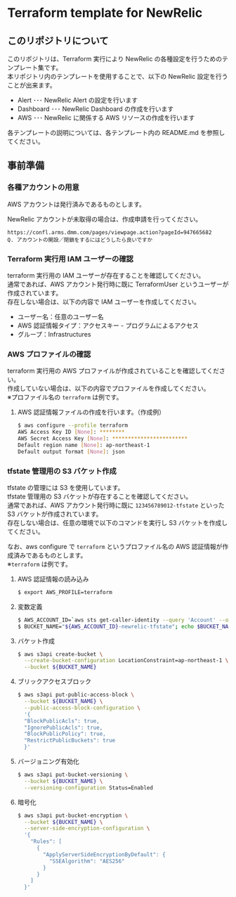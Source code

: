 # Terraform template for NewRelic

## このリポジトリについて

このリポジトリは、Terraform 実行により NewRelic の各種設定を行うためのテンプレート集です。  
本リポジトリ内のテンプレートを使用することで、以下の NewRelic 設定を行うことが出来ます。

- Alert ･･･ NewRelic Alert の設定を行います
- Dashboard ･･･ NewRelic Dashboard の作成を行います
- AWS ･･･ NewRelic に関係する AWS リソースの作成を行います

各テンプレートの説明については、各テンプレート内の README.md を参照してください。

## 事前準備

### 各種アカウントの用意

AWS アカウントは発行済みであるものとします。

NewRelic アカウントが未取得の場合は、作成申請を行ってください。
```
https://confl.arms.dmm.com/pages/viewpage.action?pageId=947665682  
Q. アカウントの開設／閉鎖をするにはどうしたら良いですか
```

### Terraform 実行用 IAM ユーザーの確認

terraform 実行用の IAM ユーザーが存在することを確認してください。  
通常であれば、AWS アカウント発行時に既に TerraformUser というユーザーが作成されています。  
存在しない場合は、以下の内容で IAM ユーザーを作成してください。
* ユーザー名：任意のユーザー名
* AWS 認証情報タイプ：アクセスキー - プログラムによるアクセス
* グループ：Infrastructures

### AWS プロファイルの確認

terraform 実行用の AWS プロファイルが作成されていることを確認してください。  
作成していない場合は、以下の内容でプロファイルを作成してください。  
※プロファイル名の `terraform` は例です。

1. AWS 認証情報ファイルの作成を行います。（作成例）
    ```bash
    $ aws configure --profile terraform
    AWS Access Key ID [None]: ********
    AWS Secret Access Key [None]: ************************
    Default region name [None]: ap-northeast-1
    Default output format [None]: json
    ```

### tfstate 管理用の S3 バケット作成

tfstate の管理には S3 を使用しています。  
tfstate 管理用の S3 バケットが存在することを確認してください。  
通常であれば、AWS アカウント発行時に既に `123456789012-tfstate` といった S3 バケットが作成されています。  
存在しない場合は、任意の環境で以下のコマンドを実行し S3 バケットを作成してください。

なお、aws configure で `terraform` というプロファイル名の AWS 認証情報が作成済みであるものとします。  
※`terraform` は例です。

1. AWS 認証情報の読み込み
    ```bash
    $ export AWS_PROFILE=terraform
    ```
2. 変数定義
    ```bash
    $ AWS_ACCOUNT_ID=`aws sts get-caller-identity --query 'Account' --output text`; echo $AWS_ACCOUNT_ID
    $ BUCKET_NAME="${AWS_ACCOUNT_ID}-newrelic-tfstate"; echo $BUCKET_NAME
    ```
3. バケット作成
    ```bash
    $ aws s3api create-bucket \
      --create-bucket-configuration LocationConstraint=ap-northeast-1 \
      --bucket ${BUCKET_NAME}
    ```
4. ブリックアクセスブロック
    ```bash
    $ aws s3api put-public-access-block \
      --bucket ${BUCKET_NAME} \
      --public-access-block-configuration \
      '{
      "BlockPublicAcls": true,
      "IgnorePublicAcls": true,
      "BlockPublicPolicy": true,
      "RestrictPublicBuckets": true
      }'
    ```
5. バージョニング有効化
    ```bash
    $ aws s3api put-bucket-versioning \
      --bucket ${BUCKET_NAME} \
      --versioning-configuration Status=Enabled
    ```
6. 暗号化
    ```bash
    $ aws s3api put-bucket-encryption \
      --bucket ${BUCKET_NAME} \
      --server-side-encryption-configuration \
      '{
        "Rules": [
          {
            "ApplyServerSideEncryptionByDefault": {
              "SSEAlgorithm": "AES256"
            }
          }
        ]
      }'
    ```
